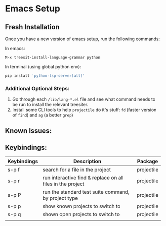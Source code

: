 # Emacs Setup


## Fresh Installation

Once you have a new version of emacs setup, run the following commands:

In emacs:

```elisp
M-x treesit-install-language-grammar python
```

In terminal (using global python env):

```bash
pip install 'python-lsp-server[all]'
```

### Additional Optional Steps:

1. Go through each `/lib/lang-*.el` file and see what command needs to be run to install the relevant treesiter.
2. Install some CLI tools to help `projectile` do it's stuff: `fd` (faster version of `find`) and `ag` (a better `grep`)

## Known Issues:

## Keybindings:


| Keybindings | Description                                                | Package    |
|-------------|------------------------------------------------------------|------------|
| s-p f       | search for a file in the project                           | projectile |
| s-p r       | run interactive find & replace on all files in the project | projectile |
| s-p P       | run the standard test suite command, by project type       | projectile |
| s-p p       | show known projects to switch to                           | projectile |
| s-p q       | shown open projects to switch to                           | projectile |
|             |                                                            |            |


